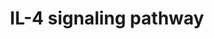 ---
annotations:
- type: Pathway Ontology
  value: interleukin-4 signaling pathway
authors:
- MaintBot
- Mkutmon
- Eweitz
description: ''
last-edited: 2021-05-23
organisms:
- Danio rerio
redirect_from:
- /index.php/Pathway:WP1376
- /instance/WP1376
schema-jsonld:
- '@context': https://schema.org/
  '@id': https://wikipathways.github.io/pathways/WP1376.html
  '@type': Dataset
  creator:
    '@type': Organization
    name: WikiPathways
  description: ''
  keywords:
  - SOCS5
  - ptpn11
  - LOC559103
  - LOC792354
  - zgc:86905
  - adrbk2
  - jak2b
  - DOK2
  - IL4R
  - LOC563639
  - ep300a
  - NFKB1
  - HMGA1
  - SOS1
  - JAK3
  - TYK2
  - mapk3
  - LCK
  - ets1a
  - IL4
  - IL2RG
  - fynb
  - grb2
  - IRS2
  - jak1
  - pawrl
  - ptk2.1
  - rela
  - LOC561737
  - ptpn6
  - IL13RA1
  - mapk14a
  - SOCS3
  - pik3r2
  - HIST2H3C
  - rps6kb1
  - FES
  - plcg1
  - LOC559281
  - NCF1
  - atf2l
  - CXCR4
  - LOC557337
  - LOC566983
  - pik3cd
  - spi1
  - bcl2l
  - PRKCD
  - socs1
  - rasa1
  - prkcz
  - Gene Symbol
  - prkci
  - LOC567895
  - BAD
  - LOC557176
  - crebbpb
  - stam
  - STAT5A
  - mapk1
  - src
  - stat1a
  - cbl
  license: CC0
  name: IL-4 signaling pathway
seo: CreativeWork
title: IL-4 signaling pathway
wpid: WP1376
---